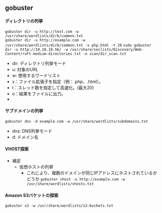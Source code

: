 ## gobuster
#### ディレクトリの列挙
`gobuster dir -u http://test.com -w /usr/share/wordlists/dirb/common.txt`  
`gobuster dir -u http://example.com -w /usr/share/wordlists/dirb/common.txt -x php,html -t 20`
`sudo gobuster dir -u http://10.10.10.56/ -w /usr/share/seclists/Discovery/Web-Content/raft-medium-directories.txt -o scan/dir_scan.txt`
- dir: ディレクトリ列挙モード
- u: 対象のURL
- w: 使用するワードリスト
- x：ファイル拡張子を指定（例：.php、.html）。
- t：スレッド数を指定して高速化。(最大20)
- o：結果をファイルに出力。
- 
#### サブドメインの列挙
`gobuster dns -d example.com -w /usr/share/wordlists/subdomains.txt`
- dns: DNS列挙モード
- d: ドメイン名
#### VHOST探索
- 補足
  - 仮想ホストの列挙
    - これにより、複数のドメインが同じIPアドレスにホストされているかどうか
`gobuster vhost -u http://example.com -w /usr/share/wordlists/vhosts.txt`
#### Amazon S3バケットの探索
`gobuster s3 -w /usr/share/wordlists/s3-buckets.txt`
